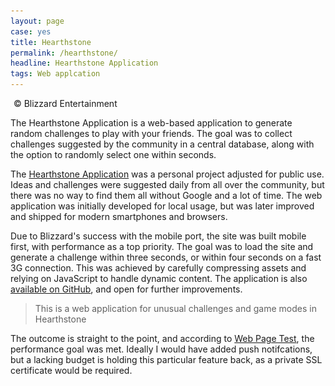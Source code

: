 ```yaml
---
layout: page
case: yes
title: Hearthstone
permalink: /hearthstone/
headline: Hearthstone Application
tags: Web applcation
---
```


<div class="first caption mid">
	<img src="../img/assets/load.gif" data-src="../img/hearthstone/img-01.jpg" alt="Hearthstone by Blizzard">
	<span>© Blizzard Entertainment</span>
</div>

<p class="lead">
	The Hearthstone Application is a web-based application to generate random challenges to play with your friends. The goal was to collect challenges suggested by the community in a central database, along with the option to randomly select one within seconds.
</p>

The <a href="http://hearthstone.party" target="_blank">Hearthstone Application</a> was a personal project adjusted for public use. Ideas and challenges were suggested daily from all over the community, but there was no way to find them all without Google and a lot of time. The web application was initially developed for local usage, but was later improved and shipped for modern smartphones and browsers.

Due to Blizzard's success with the mobile port, the site was built mobile first, with performance as a top priority. The goal was to load the site and generate a challenge within three seconds, or within four seconds on a fast 3G connection. This was achieved by carefully compressing assets and relying on JavaScript to handle dynamic content. The application is also <a href="https://github.com/partcoffee/hearthstone" target="_blank">available on GitHub</a>, and open for further improvements.

<blockquote class="entry">
	<p>This is a web application for unusual challenges and game modes in Hearthstone</p>
</blockquote>

The outcome is straight to the point, and according to <a href="http://www.webpagetest.org/result/150618_87_Y1T/" target="_blank">Web Page Test</a>, the performance goal was met. Ideally I would have added push notifcations, but a lacking budget is holding this particular feature back, as a private SSL certificate would be required.
